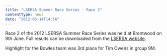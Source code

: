 ```yaml
---
title: "LSERSA Summer Race Series - Race 2"
contentType: news
date: "2012-06-14T14:56"
---
```


Race 2 of the 2012 LSERSA Summer Race Series was held at Brentwood on 9th June. Full results can be
downloaded from the [LSERSA website](http://www.lsersa.org/races12/bw12ovr.pdf).

Highlight for the Bowles team was 3rd place for Tim Owens in group 9M.
